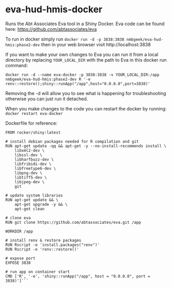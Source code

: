 # eva-hud-hmis-docker

Runs the Abt Associates Eva tool in a Shiny Docker.  Eva code can be found here: https://github.com/abtassociates/eva

To run in docker simply run `docker run -d -p 3838:3838 nmbgeek/eva-hud-hmis:phase2-dev` then in your web browser visit http://localhost:3838

If you want to make your own changes to Eva you can run it from a local directory by replacing `YOUR_LOCAL_DIR` with the path to Eva in this docker run command:

```
docker run -d --name eva-docker -p 3838:3838 -v YOUR_LOCAL_DIR:/app nmbgeek/eva-hud-hmis:phase2-dev R '-e renv::restore();shiny::runApp("/app",host="0.0.0.0",port=3838)'
```

Removing the -d will allow you to see what is happening for troubleshooting otherwise you can just run it detached.

When you make changes to the code you can restart the docker by running: `docker restart eva-docker`

Dockerfile for reference:
```# Base image https://hub.docker.com/u/rocker/
FROM rocker/shiny:latest

# install debian packages needed for R compilation and git
RUN apt-get update -qq && apt-get -y --no-install-recommends install \
    libxml2-dev \
    libssl-dev \
    libharfbuzz-dev \
    libfribidi-dev \
    libfreetype6-dev \
    libpng-dev \
    libtiff5-dev \
    libjpeg-dev \
    git

# update system libraries
RUN apt-get update && \
    apt-get upgrade -y && \
    apt-get clean

# clone eva
RUN git clone https://github.com/abtassociates/eva.git /app

WORKDIR /app

# install renv & restore packages
RUN Rscript -e 'install.packages("renv")'
RUN Rscript -e 'renv::restore()'

# expose port
EXPOSE 3838

# run app on container start
CMD ['R', '-e', 'shiny::runApp("/app", host = "0.0.0.0", port = 3838)']```

